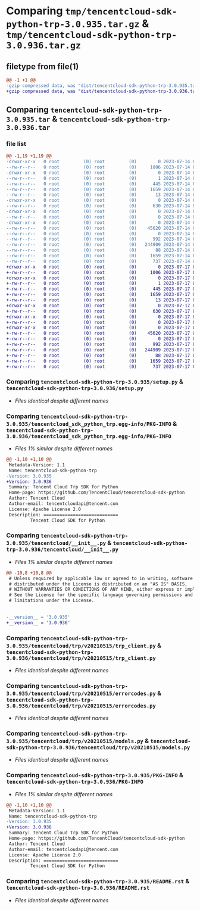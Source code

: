 # Comparing `tmp/tencentcloud-sdk-python-trp-3.0.935.tar.gz` & `tmp/tencentcloud-sdk-python-trp-3.0.936.tar.gz`

## filetype from file(1)

```diff
@@ -1 +1 @@
-gzip compressed data, was "dist/tencentcloud-sdk-python-trp-3.0.935.tar", last modified: Fri Jul 14 00:41:38 2023, max compression
+gzip compressed data, was "dist/tencentcloud-sdk-python-trp-3.0.936.tar", last modified: Mon Jul 17 00:38:37 2023, max compression
```

## Comparing `tencentcloud-sdk-python-trp-3.0.935.tar` & `tencentcloud-sdk-python-trp-3.0.936.tar`

### file list

```diff
@@ -1,19 +1,19 @@
-drwxr-xr-x   0 root         (0) root         (0)        0 2023-07-14 00:41:38.000000 tencentcloud-sdk-python-trp-3.0.935/
--rw-r--r--   0 root         (0) root         (0)     1006 2023-07-14 00:41:38.000000 tencentcloud-sdk-python-trp-3.0.935/setup.py
-drwxr-xr-x   0 root         (0) root         (0)        0 2023-07-14 00:41:38.000000 tencentcloud-sdk-python-trp-3.0.935/tencentcloud_sdk_python_trp.egg-info/
--rw-r--r--   0 root         (0) root         (0)        1 2023-07-14 00:41:38.000000 tencentcloud-sdk-python-trp-3.0.935/tencentcloud_sdk_python_trp.egg-info/dependency_links.txt
--rw-r--r--   0 root         (0) root         (0)      445 2023-07-14 00:41:38.000000 tencentcloud-sdk-python-trp-3.0.935/tencentcloud_sdk_python_trp.egg-info/SOURCES.txt
--rw-r--r--   0 root         (0) root         (0)     1659 2023-07-14 00:41:38.000000 tencentcloud-sdk-python-trp-3.0.935/tencentcloud_sdk_python_trp.egg-info/PKG-INFO
--rw-r--r--   0 root         (0) root         (0)       13 2023-07-14 00:41:38.000000 tencentcloud-sdk-python-trp-3.0.935/tencentcloud_sdk_python_trp.egg-info/top_level.txt
-drwxr-xr-x   0 root         (0) root         (0)        0 2023-07-14 00:41:38.000000 tencentcloud-sdk-python-trp-3.0.935/tencentcloud/
--rw-r--r--   0 root         (0) root         (0)      630 2023-07-14 00:41:38.000000 tencentcloud-sdk-python-trp-3.0.935/tencentcloud/__init__.py
-drwxr-xr-x   0 root         (0) root         (0)        0 2023-07-14 00:41:38.000000 tencentcloud-sdk-python-trp-3.0.935/tencentcloud/trp/
--rw-r--r--   0 root         (0) root         (0)        0 2023-07-14 00:41:38.000000 tencentcloud-sdk-python-trp-3.0.935/tencentcloud/trp/__init__.py
-drwxr-xr-x   0 root         (0) root         (0)        0 2023-07-14 00:41:38.000000 tencentcloud-sdk-python-trp-3.0.935/tencentcloud/trp/v20210515/
--rw-r--r--   0 root         (0) root         (0)    45620 2023-07-14 00:41:38.000000 tencentcloud-sdk-python-trp-3.0.935/tencentcloud/trp/v20210515/trp_client.py
--rw-r--r--   0 root         (0) root         (0)        0 2023-07-14 00:41:38.000000 tencentcloud-sdk-python-trp-3.0.935/tencentcloud/trp/v20210515/__init__.py
--rw-r--r--   0 root         (0) root         (0)      992 2023-07-14 00:41:38.000000 tencentcloud-sdk-python-trp-3.0.935/tencentcloud/trp/v20210515/errorcodes.py
--rw-r--r--   0 root         (0) root         (0)   244909 2023-07-14 00:41:38.000000 tencentcloud-sdk-python-trp-3.0.935/tencentcloud/trp/v20210515/models.py
--rw-r--r--   0 root         (0) root         (0)       88 2023-07-14 00:41:38.000000 tencentcloud-sdk-python-trp-3.0.935/setup.cfg
--rw-r--r--   0 root         (0) root         (0)     1659 2023-07-14 00:41:38.000000 tencentcloud-sdk-python-trp-3.0.935/PKG-INFO
--rw-r--r--   0 root         (0) root         (0)      737 2023-07-14 00:41:38.000000 tencentcloud-sdk-python-trp-3.0.935/README.rst
+drwxr-xr-x   0 root         (0) root         (0)        0 2023-07-17 00:38:37.000000 tencentcloud-sdk-python-trp-3.0.936/
+-rw-r--r--   0 root         (0) root         (0)     1006 2023-07-17 00:38:36.000000 tencentcloud-sdk-python-trp-3.0.936/setup.py
+drwxr-xr-x   0 root         (0) root         (0)        0 2023-07-17 00:38:37.000000 tencentcloud-sdk-python-trp-3.0.936/tencentcloud_sdk_python_trp.egg-info/
+-rw-r--r--   0 root         (0) root         (0)        1 2023-07-17 00:38:37.000000 tencentcloud-sdk-python-trp-3.0.936/tencentcloud_sdk_python_trp.egg-info/dependency_links.txt
+-rw-r--r--   0 root         (0) root         (0)      445 2023-07-17 00:38:37.000000 tencentcloud-sdk-python-trp-3.0.936/tencentcloud_sdk_python_trp.egg-info/SOURCES.txt
+-rw-r--r--   0 root         (0) root         (0)     1659 2023-07-17 00:38:37.000000 tencentcloud-sdk-python-trp-3.0.936/tencentcloud_sdk_python_trp.egg-info/PKG-INFO
+-rw-r--r--   0 root         (0) root         (0)       13 2023-07-17 00:38:37.000000 tencentcloud-sdk-python-trp-3.0.936/tencentcloud_sdk_python_trp.egg-info/top_level.txt
+drwxr-xr-x   0 root         (0) root         (0)        0 2023-07-17 00:38:37.000000 tencentcloud-sdk-python-trp-3.0.936/tencentcloud/
+-rw-r--r--   0 root         (0) root         (0)      630 2023-07-17 00:38:36.000000 tencentcloud-sdk-python-trp-3.0.936/tencentcloud/__init__.py
+drwxr-xr-x   0 root         (0) root         (0)        0 2023-07-17 00:38:37.000000 tencentcloud-sdk-python-trp-3.0.936/tencentcloud/trp/
+-rw-r--r--   0 root         (0) root         (0)        0 2023-07-17 00:38:36.000000 tencentcloud-sdk-python-trp-3.0.936/tencentcloud/trp/__init__.py
+drwxr-xr-x   0 root         (0) root         (0)        0 2023-07-17 00:38:37.000000 tencentcloud-sdk-python-trp-3.0.936/tencentcloud/trp/v20210515/
+-rw-r--r--   0 root         (0) root         (0)    45620 2023-07-17 00:38:36.000000 tencentcloud-sdk-python-trp-3.0.936/tencentcloud/trp/v20210515/trp_client.py
+-rw-r--r--   0 root         (0) root         (0)        0 2023-07-17 00:38:36.000000 tencentcloud-sdk-python-trp-3.0.936/tencentcloud/trp/v20210515/__init__.py
+-rw-r--r--   0 root         (0) root         (0)      992 2023-07-17 00:38:36.000000 tencentcloud-sdk-python-trp-3.0.936/tencentcloud/trp/v20210515/errorcodes.py
+-rw-r--r--   0 root         (0) root         (0)   244909 2023-07-17 00:38:36.000000 tencentcloud-sdk-python-trp-3.0.936/tencentcloud/trp/v20210515/models.py
+-rw-r--r--   0 root         (0) root         (0)       88 2023-07-17 00:38:37.000000 tencentcloud-sdk-python-trp-3.0.936/setup.cfg
+-rw-r--r--   0 root         (0) root         (0)     1659 2023-07-17 00:38:37.000000 tencentcloud-sdk-python-trp-3.0.936/PKG-INFO
+-rw-r--r--   0 root         (0) root         (0)      737 2023-07-17 00:38:36.000000 tencentcloud-sdk-python-trp-3.0.936/README.rst
```

### Comparing `tencentcloud-sdk-python-trp-3.0.935/setup.py` & `tencentcloud-sdk-python-trp-3.0.936/setup.py`

 * *Files identical despite different names*

### Comparing `tencentcloud-sdk-python-trp-3.0.935/tencentcloud_sdk_python_trp.egg-info/PKG-INFO` & `tencentcloud-sdk-python-trp-3.0.936/tencentcloud_sdk_python_trp.egg-info/PKG-INFO`

 * *Files 1% similar despite different names*

```diff
@@ -1,10 +1,10 @@
 Metadata-Version: 1.1
 Name: tencentcloud-sdk-python-trp
-Version: 3.0.935
+Version: 3.0.936
 Summary: Tencent Cloud Trp SDK for Python
 Home-page: https://github.com/TencentCloud/tencentcloud-sdk-python
 Author: Tencent Cloud
 Author-email: tencentcloudapi@tencent.com
 License: Apache License 2.0
 Description: ============================
         Tencent Cloud SDK for Python
```

### Comparing `tencentcloud-sdk-python-trp-3.0.935/tencentcloud/__init__.py` & `tencentcloud-sdk-python-trp-3.0.936/tencentcloud/__init__.py`

 * *Files 1% similar despite different names*

```diff
@@ -10,8 +10,8 @@
 # Unless required by applicable law or agreed to in writing, software
 # distributed under the License is distributed on an "AS IS" BASIS,
 # WITHOUT WARRANTIES OR CONDITIONS OF ANY KIND, either express or implied.
 # See the License for the specific language governing permissions and
 # limitations under the License.
 
 
-__version__ = '3.0.935'
+__version__ = '3.0.936'
```

### Comparing `tencentcloud-sdk-python-trp-3.0.935/tencentcloud/trp/v20210515/trp_client.py` & `tencentcloud-sdk-python-trp-3.0.936/tencentcloud/trp/v20210515/trp_client.py`

 * *Files identical despite different names*

### Comparing `tencentcloud-sdk-python-trp-3.0.935/tencentcloud/trp/v20210515/errorcodes.py` & `tencentcloud-sdk-python-trp-3.0.936/tencentcloud/trp/v20210515/errorcodes.py`

 * *Files identical despite different names*

### Comparing `tencentcloud-sdk-python-trp-3.0.935/tencentcloud/trp/v20210515/models.py` & `tencentcloud-sdk-python-trp-3.0.936/tencentcloud/trp/v20210515/models.py`

 * *Files identical despite different names*

### Comparing `tencentcloud-sdk-python-trp-3.0.935/PKG-INFO` & `tencentcloud-sdk-python-trp-3.0.936/PKG-INFO`

 * *Files 1% similar despite different names*

```diff
@@ -1,10 +1,10 @@
 Metadata-Version: 1.1
 Name: tencentcloud-sdk-python-trp
-Version: 3.0.935
+Version: 3.0.936
 Summary: Tencent Cloud Trp SDK for Python
 Home-page: https://github.com/TencentCloud/tencentcloud-sdk-python
 Author: Tencent Cloud
 Author-email: tencentcloudapi@tencent.com
 License: Apache License 2.0
 Description: ============================
         Tencent Cloud SDK for Python
```

### Comparing `tencentcloud-sdk-python-trp-3.0.935/README.rst` & `tencentcloud-sdk-python-trp-3.0.936/README.rst`

 * *Files identical despite different names*

